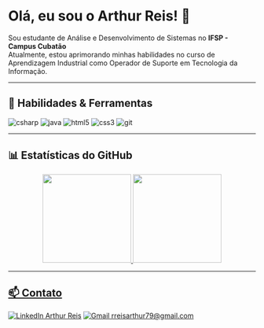 # Olá, eu sou o Arthur Reis! 👋

<p align="left">
  Sou estudante de Análise e Desenvolvimento de Sistemas no <strong>IFSP - Campus Cubatão</strong>
  <br>
  Atualmente, estou aprimorando minhas habilidades no curso de Aprendizagem Industrial como Operador de Suporte em Tecnologia da Informação.
</p>

---

## 🚀 Habilidades & Ferramentas

<p align="left">
  <img src="https://img.shields.io/badge/C%23-239120?style=for-the-badge&logo=c-sharp&logoColor=white" alt="csharp"/>
  <img src="https://img.shields.io/badge/java-%23ED8B00.svg?style=for-the-badge&logo=openjdk&logoColor=white" alt="java"/>
  <img src="https://img.shields.io/badge/HTML5-E34F26?style=for-the-badge&logo=html5&logoColor=white" alt="html5"/>
  <img src="https://img.shields.io/badge/CSS3-1572B6?style=for-the-badge&logo=css3&logoColor=white" alt="css3"/>
  <img src="https://img.shields.io/badge/GIT-E44C30?style=for-the-badge&logo=git&logoColor=white" alt="git"/>
</p>

---

## 📊 Estatísticas do GitHub

<div align="center">
  <a href="https://github.com/Arthur-Reis07">
  <img height="180em" src="https://github-readme-stats.vercel.app/api?username=Arthur-Reis07&show_icons=true&theme=dracula&include_all_commits=true&count_private=true"/>
  <img height="180em" src="https://github-readme-stats.vercel.app/api/top-langs/?username=Arthur-Reis07&layout=compact&langs_count=7&theme=dracula"/>
</div>

---

## 📫 Contato

<p align="left">
<a href="https://www.linkedin.com/in/arthurreis007/" target="_blank"><img src="https://img.shields.io/badge/LinkedIn-0077B5?style=for-the-badge&logo=linkedin&logoColor=white" alt="LinkedIn Arthur Reis" /></a>
<a href="mailto:rreisarthur79@gmail.com" target="_blank"><img src="https://img.shields.io/badge/Gmail-D14836?style=for-the-badge&logo=gmail&logoColor=white" alt="Gmail rreisarthur79@gmail.com" /></a>
</p>
